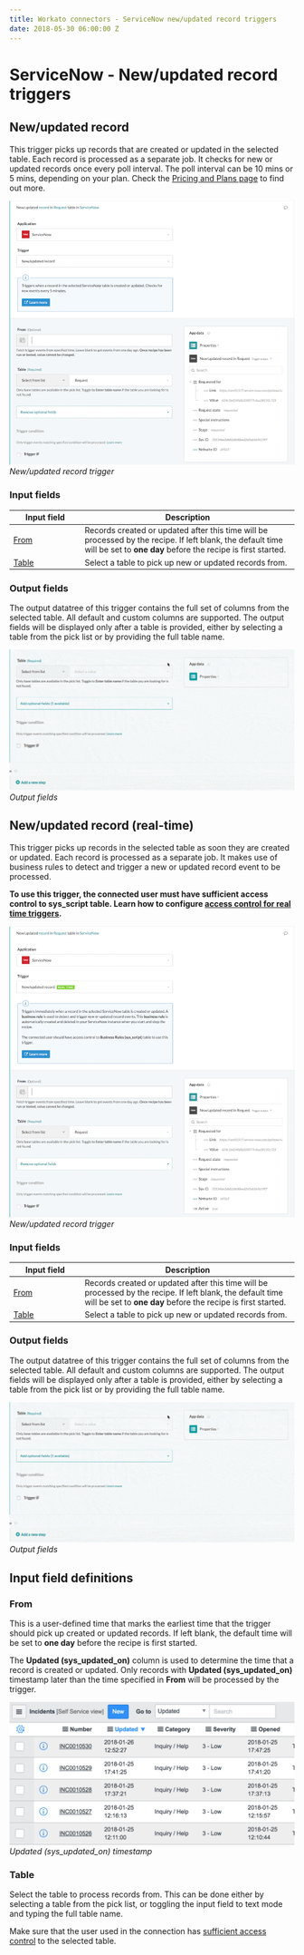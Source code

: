```yaml
---
title: Workato connectors - ServiceNow new/updated record triggers
date: 2018-05-30 06:00:00 Z
---
```


# ServiceNow - New/updated record triggers

## New/updated record
This trigger picks up records that are created or updated in the selected table. Each record is processed as a separate job. It checks for new or updated records once every poll interval. The poll interval can be 10 mins or 5 mins, depending on your plan. Check the [Pricing and Plans page](https://www.workato.com/pricing?audience=general) to find out more.

![New/updated record trigger](/assets/images/connectors/servicenow/updated-record-trigger.png)
*New/updated record trigger*

### Input fields

<table class="unchanged rich-diff-level-one">
  <thead>
    <tr>
        <th width='25%'>Input field</th>
        <th>Description</th>
    </tr>
  </thead>
  <tbody>
    <tr>
      <td><a href="#from">From</a></td>
      <td>
        Records created or updated after this time will be processed by the recipe. If left blank, the default time will be set to <b>one day</b> before the recipe is first started.
      </td>
    </tr>
    <tr>
      <td><a href="#table">Table</a></td>
      <td>
        Select a table to pick up new or updated records from.
      </td>
    </tr>
  </tbody>
</table>

### Output fields
The output datatree of this trigger contains the full set of columns from the selected table. All default and custom columns are supported. The output fields will be displayed only after a table is provided, either by selecting a table from the pick list or by providing the full table name.

![Output fields](/assets/images/connectors/servicenow/extended-output.gif)
*Output fields*

## New/updated record (real-time)
This trigger picks up records in the selected table as soon they are created or updated. Each record is processed as a separate job. It makes use of business rules to detect and trigger a new or updated record event to be processed.

**To use this trigger, the connected user must have sufficient access control to sys_script table. Learn how to configure [access control for real time triggers](/connectors/servicenow.md#real-time-trigger).**

![New/updated record trigger](/assets/images/connectors/servicenow/updated-record-trigger-real-time.png)
*New/updated record trigger*

### Input fields

<table class="unchanged rich-diff-level-one">
  <thead>
    <tr>
        <th width='25%'>Input field</th>
        <th>Description</th>
    </tr>
  </thead>
  <tbody>
    <tr>
      <td><a href="#unique-key">From</a></td>
      <td>
        Records created or updated after this time will be processed by the recipe. If left blank, the default time will be set to <b>one day</b> before the recipe is first started.
      </td>
    </tr>
    <tr>
      <td><a href="#table">Table</a></td>
      <td>
        Select a table to pick up new or updated records from.
      </td>
    </tr>
  </tbody>
</table>

### Output fields
The output datatree of this trigger contains the full set of columns from the selected table. All default and custom columns are supported. The output fields will be displayed only after a table is provided, either by selecting a table from the pick list or by providing the full table name.

![Output fields](/assets/images/connectors/servicenow/extended-output.gif)
*Output fields*

## Input field definitions

### From
This is a user-defined time that marks the earliest time that the trigger should pick up created or updated records. If left blank, the default time will be set to <b>one day</b> before the recipe is first started.

The **Updated (sys_updated_on)** column is used to determine the time that a record is created or updated. Only records with **Updated (sys_updated_on)** timestamp later than the time specified in **From** will be processed by the trigger.

![Updated (sys_updated_on) timestamp](/assets/images/connectors/servicenow/sys-updated-on.png)
*Updated (sys_updated_on) timestamp*

### Table
Select the table to process records from. This can be done either by selecting a table from the pick list, or toggling the input field to text mode and typing the full table name.

Make sure that the user used in the connection has [sufficient access control](/connectors/servicenow.md#roles-and-permissions-required-to-connect) to the selected table.
